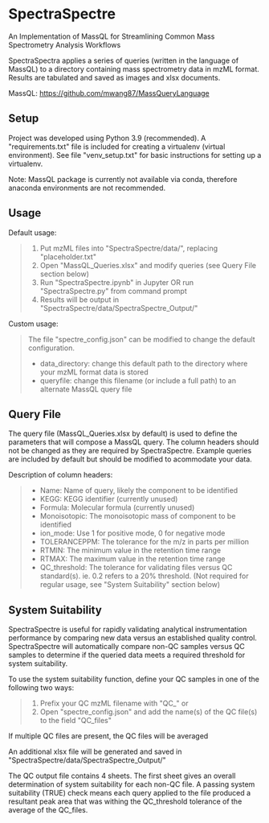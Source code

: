 # SpectraSpectre
An Implementation of MassQL for Streamlining Common Mass Spectrometry Analysis Workflows

SpectraSpectra applies a series of queries (written in the language of MassQL) to a directory containing mass spectrometry data in mzML format. Results are tabulated and saved as images and xlsx documents.

MassQL: https://github.com/mwang87/MassQueryLanguage

## Setup
Project was developed using Python 3.9 (recommended). A "requirements.txt" file is included for creating a virtualenv (virtual environment). See file "venv_setup.txt" for basic instructions for setting up a virtualenv. 

Note: MassQL package is currently not available via conda, therefore anaconda environments are not recommended.

## Usage
Default usage:
>  1. Put mzML files into "SpectraSpectre/data/", replacing "placeholder.txt"
>  2. Open "MassQL_Queries.xlsx" and modify queries (see Query File section below)
>  3. Run "SpectraSpectre.ipynb" in Jupyter OR run "SpectraSpectre.py" from command prompt
>  4. Results will be output in "SpectraSpectre/data/SpectraSpectre_Output/"

Custom usage:
>  The file "spectre_config.json" can be modified to change the default configuration.  
>  	* data_directory: change this default path to the directory where your mzML format data is stored  
>  	* queryfile: change this filename (or include a full path) to an alternate MassQL query file  

## Query File
The query file (MassQL_Queries.xlsx by default) is used to define the parameters that will compose a MassQL query.
The column headers should not be changed as they are required by SpectraSpectre.
Example queries are included by default but should be modified to acommodate your data.

Description of column headers:  
>* Name: Name of query, likely the component to be identified  
>* KEGG: KEGG identifier (currently unused)  
>* Formula: Molecular formula (currently unused)  
>* Monoisotopic: The monoisotopic mass of component to be identified  
>* ion_mode: Use 1 for positive mode, 0 for negative mode  
>* TOLERANCEPPM: The tolerance for the m/z in parts per million  
>* RTMIN: The minimum value in the retention time range  
>* RTMAX: The maximum value in the retention time range  
>* QC_threshold: The tolerance for validating files versus QC standard(s). ie. 0.2 refers to a 20% threshold. (Not required for regular usage, see "System Suitability" section below)  

## System Suitability
SpectraSpectre is useful for rapidly validating analytical instrumentation performance by comparing new data versus an established quality control.
SpectraSpectre will automatically compare non-QC samples versus QC samples to determine if the queried data meets a required threshold for system suitability.

To use the system suitability function, define your QC samples in one of the following two ways:
> 1) Prefix your QC mzML filename with "QC_"
> or
> 2) Open "spectre_config.json" and add the name(s) of the QC file(s) to the field "QC_files"

If multiple QC files are present, the QC files will be averaged

An additional xlsx file will be generated and saved in "SpectraSpectre/data/SpectraSpectre_Output/"

The QC output file contains 4 sheets. The first sheet gives an overall determination of system suitability for each non-QC file. A passing system suitability (TRUE) check means each query applied to the file produced a resultant peak area that was withing the QC_threshold tolerance of the average of the QC_files. 

